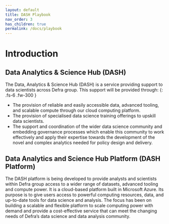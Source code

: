 ```yaml
---
layout: default
title: DASH Playbook
nav_order: 3
has_children: true
permalink: /docs/playbook
---
```


# Introduction

## Data Analytics & Science Hub (DASH)

The Data, Analytics & Science Hub (DASH) is a service providing support to data scientists across Defra group. This support will be provided through:
{: .fs-6 .fw-300 }

- The provision of reliable and easily accessible data, advanced tooling, and scalable compute through our cloud computing platform.
- The provision of specialised data science training offerings to upskill data scientists.
- The support and coordination of the wider data science community and embedding governance processes which enable this community to work effectively and apply their expertise towards the development of the novel and complex analytics needed for policy design and delivery.

## Data Analytics and Science Hub Platform (DASH Platform)

The DASH platform is being developed to provide analysts and scientists within Defra group access to a wider range of datasets, advanced tooling and compute power. It is a cloud-based platform built in Microsoft Azure. Its purpose is to give users access to powerful computing resources, data, and up-to-date tools for data science and analysis. The focus has been on building a scalable and flexible platform to scale computing power with demand and provide a cost-effective service that can meet the changing needs of Defra’s data science and data analysis community.